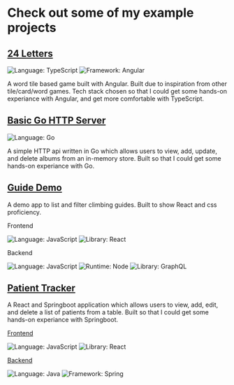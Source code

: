 <!--
**JayMartMedia/JayMartMedia** is a ✨ _special_ ✨ repository because its `README.md` (this file) appears on your GitHub profile.

Here are some ideas to get you started:

- 🔭 I’m currently working on ...
- 🌱 I’m currently learning ...
- 👯 I’m looking to collaborate on ...
- 🤔 I’m looking for help with ...
- 💬 Ask me about ...
- 📫 How to reach me: ...
- 😄 Pronouns: ...
- ⚡ Fun fact: ...
-->

# Check out some of my example projects

## [24 Letters](https://github.com/JayMartMedia/24-letters-ng)
![Language: TypeScript](https://badgen.net/badge/Language/TypeScript/3178c6)
![Framework: Angular](https://badgen.net/badge/Framework/Angular/df2e31)

A word tile based game built with Angular. Built due to inspiration from other tile/card/word games. Tech stack chosen so that I could get some hands-on experiance with Angular, and get more comfortable with TypeScript.

## [Basic Go HTTP Server](https://github.com/JayMartMedia/basic-webserver-go)
![Language: Go](https://badgen.net/badge/Language/Go/79D4FD)

A simple HTTP api written in Go which allows users to view, add, update, and delete albums from an in-memory store. Built so that I could get some hands-on experiance with Go.

## [Guide Demo](https://github.com/JayMartMedia/GuideDemo)
A demo app to list and filter climbing guides. Built to show React and css proficiency.

Frontend

![Language: JavaScript](https://badgen.net/badge/Language/JavaScript/f7df1e)
![Library: React](https://badgen.net/badge/Library/React/61DAFB)

Backend

![Language: JavaScript](https://badgen.net/badge/Language/JavaScript/f7df1e)
![Runtime: Node](https://badgen.net/badge/Runtime/Node/339933)
![Library: GraphQL](https://badgen.net/badge/Library/GraphQL/E10098)

## [Patient Tracker](https://github.com/JayMartMedia/patient-js)

A React and Springboot application which allows users to view, add, edit, and delete a list of patients from a table. Built so that I could get some hands-on experiance with Springboot.

[Frontend](https://github.com/JayMartMedia/patient-js)

![Language: JavaScript](https://badgen.net/badge/Language/JavaScript/f7df1e)
![Library: React](https://badgen.net/badge/Library/React/61DAFB)

[Backend](https://github.com/JayMartMedia/patient-service)

![Language: Java](https://badgen.net/badge/Language/Java/5382a1)
![Framework: Spring](https://badgen.net/badge/Framework/Spring/6DB33F)
